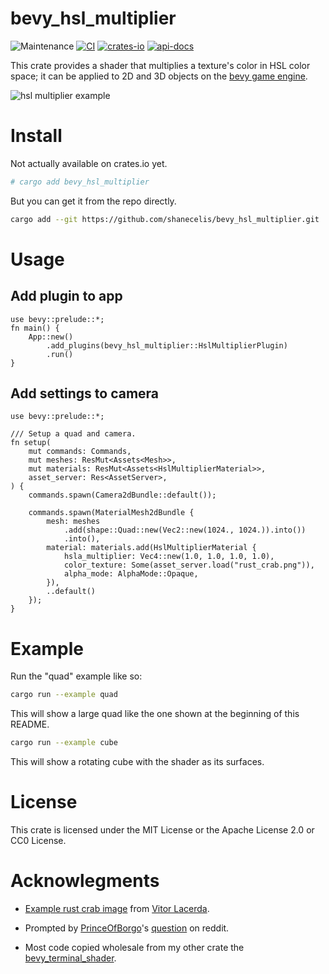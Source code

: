 # bevy_hsl_multiplier
![Maintenance](https://img.shields.io/badge/maintenance-actively--developed-brightgreen.svg)
[![CI](https://github.com/shanecelis/bevy_hsl_multiplier/actions/workflows/rust.yml/badge.svg)](https://github.com/shanecelis/bevy_hsl_multiplier/actions)
  [![crates-io](https://img.shields.io/crates/v/bevy_hsl_multiplier.svg)](https://crates.io/crates/bevy_hsl_multiplier)
  [![api-docs](https://docs.rs/bevy_hsl_multiplier/badge.svg)](https://docs.rs/bevy_hsl_multiplier)

This crate provides a shader that multiplies a texture's color in HSL color space; it can be applied to 2D
and 3D objects on the [bevy game engine](https://bevyengine.org).

![hsl multiplier example](https://github.com/shanecelis/bevy_hsl_multiplier/assets/54390/44ff4e83-0b3c-46aa-bc80-ddc51bf337f3)

# Install

Not actually available on crates.io yet.

``` sh
# cargo add bevy_hsl_multiplier
```

But you can get it from the repo directly.

``` sh
cargo add --git https://github.com/shanecelis/bevy_hsl_multiplier.git
```

# Usage

## Add plugin to app
```compile
use bevy::prelude::*;
fn main() {
    App::new()
        .add_plugins(bevy_hsl_multiplier::HslMultiplierPlugin)
        .run()
}
```

## Add settings to camera

```compile
use bevy::prelude::*;

/// Setup a quad and camera.
fn setup(
    mut commands: Commands,
    mut meshes: ResMut<Assets<Mesh>>,
    mut materials: ResMut<Assets<HslMultiplierMaterial>>,
    asset_server: Res<AssetServer>,
) {
    commands.spawn(Camera2dBundle::default());

    commands.spawn(MaterialMesh2dBundle {
        mesh: meshes
            .add(shape::Quad::new(Vec2::new(1024., 1024.)).into())
            .into(),
        material: materials.add(HslMultiplierMaterial {
            hsla_multiplier: Vec4::new(1.0, 1.0, 1.0, 1.0),
            color_texture: Some(asset_server.load("rust_crab.png")),
            alpha_mode: AlphaMode::Opaque,
        }),
        ..default()
    });
}
```

# Example

Run the "quad" example like so:

``` sh
cargo run --example quad
```

This will show a large quad like the one shown at the beginning of this README.

``` sh
cargo run --example cube
```

This will show a rotating cube with the shader as its surfaces.

# License

This crate is licensed under the MIT License or the Apache License 2.0 or CC0 License.

# Acknowlegments

* [Example rust crab image](https://blog.devgenius.io/creating-an-api-with-rust-clean-architecture-axum-and-surrealdb-2a95b1b72e0f) from [Vitor Lacerda](https://medium.com/@vitorlacerdafaria7).

* Prompted by [PrinceOfBorgo](https://www.reddit.com/user/PrinceOfBorgo/)'s [question](https://www.reddit.com/r/bevy/comments/19dn10x/how_to_edit_colors_of_a_texture_in_a_spritebundle/) on reddit.

* Most code copied wholesale from my other crate the [bevy_terminal_shader](https://github.com/shanecelis/bevy_terminal_shader).
